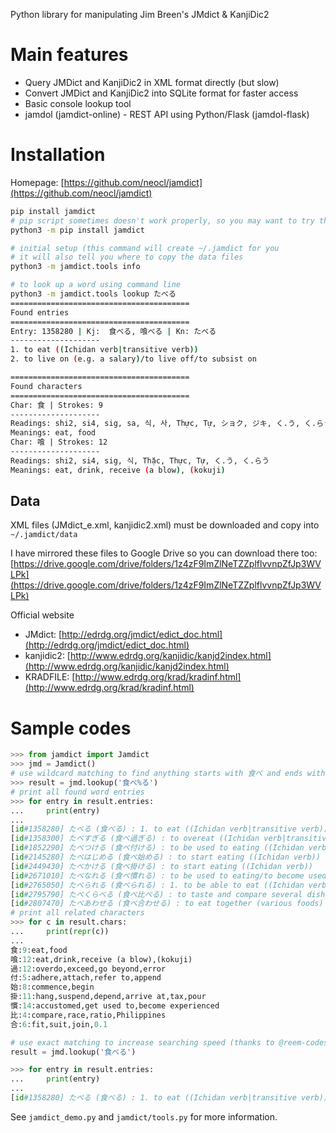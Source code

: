 Python library for manipulating Jim Breen's JMdict & KanjiDic2

# Main features
* Query JMDict and KanjiDic2 in XML format directly (but slow)
* Convert JMDict and KanjiDic2 into SQLite format for faster access
* Basic console lookup tool
* jamdol (jamdict-online) - REST API using Python/Flask (jamdol-flask)

# Installation

Homepage: [https://github.com/neocl/jamdict](https://github.com/neocl/jamdict)

```bash
pip install jamdict
# pip script sometimes doesn't work properly, so you may want to try this instead
python3 -m pip install jamdict

# initial setup (this command will create ~/.jamdict for you
# it will also tell you where to copy the data files
python3 -m jamdict.tools info

# to look up a word using command line
python3 -m jamdict.tools lookup たべる
========================================
Found entries
========================================
Entry: 1358280 | Kj:  食べる, 喰べる | Kn: たべる
--------------------
1. to eat ((Ichidan verb|transitive verb))
2. to live on (e.g. a salary)/to live off/to subsist on

========================================
Found characters
========================================
Char: 食 | Strokes: 9
--------------------
Readings: shi2, si4, sig, sa, 식, 사, Thực, Tự, ショク, ジキ, く.う, く.らう, た.べる, は.む
Meanings: eat, food
Char: 喰 | Strokes: 12
--------------------
Readings: shi2, si4, sig, 식, Thặc, Thực, Tự, く.う, く.らう
Meanings: eat, drink, receive (a blow), (kokuji)
```

## Data
XML files (JMdict_e.xml, kanjidic2.xml) must be downloaded and copy into `~/.jamdict/data`

I have mirrored these files to Google Drive so you can download there too:
[https://drive.google.com/drive/folders/1z4zF9ImZlNeTZZplflvvnpZfJp3WVLPk](https://drive.google.com/drive/folders/1z4zF9ImZlNeTZZplflvvnpZfJp3WVLPk)

Official website

* JMdict: [http://edrdg.org/jmdict/edict_doc.html](http://edrdg.org/jmdict/edict_doc.html)
* kanjidic2: [http://www.edrdg.org/kanjidic/kanjd2index.html](http://www.edrdg.org/kanjidic/kanjd2index.html)
* KRADFILE: [http://www.edrdg.org/krad/kradinf.html](http://www.edrdg.org/krad/kradinf.html)


# Sample codes

```python
>>> from jamdict import Jamdict
>>> jmd = Jamdict()
# use wildcard matching to find anything starts with 食べ and ends with る
>>> result = jmd.lookup('食べ%る')
# print all found word entries
>>> for entry in result.entries:
...     print(entry)
...
[id#1358280] たべる (食べる) : 1. to eat ((Ichidan verb|transitive verb)) 2. to live on (e.g. a salary)/to live off/to subsist on
[id#1358300] たべすぎる (食べ過ぎる) : to overeat ((Ichidan verb|transitive verb))
[id#1852290] たべつける (食べ付ける) : to be used to eating ((Ichidan verb|transitive verb))
[id#2145280] たべはじめる (食べ始める) : to start eating ((Ichidan verb))
[id#2449430] たべかける (食べ掛ける) : to start eating ((Ichidan verb))
[id#2671010] たべなれる (食べ慣れる) : to be used to eating/to become used to eating/to be accustomed to eating/to acquire a taste for ((Ichidan verb))
[id#2765050] たべられる (食べられる) : 1. to be able to eat ((Ichidan verb|intransitive verb)) 2. to be edible/to be good to eat ((pre-noun adjectival (rentaishi)))
[id#2795790] たべくらべる (食べ比べる) : to taste and compare several dishes (or foods) of the same type ((Ichidan verb|transitive verb))
[id#2807470] たべあわせる (食べ合わせる) : to eat together (various foods) ((Ichidan verb))
# print all related characters
>>> for c in result.chars:
...     print(repr(c))
... 
食:9:eat,food
喰:12:eat,drink,receive (a blow),(kokuji)
過:12:overdo,exceed,go beyond,error
付:5:adhere,attach,refer to,append
始:8:commence,begin
掛:11:hang,suspend,depend,arrive at,tax,pour
慣:14:accustomed,get used to,become experienced
比:4:compare,race,ratio,Philippines
合:6:fit,suit,join,0.1

# use exact matching to increase searching speed (thanks to @reem-codes)
result = jmd.lookup('食べる')

>>> for entry in result.entries:
...     print(entry)
... 
[id#1358280] たべる (食べる) : 1. to eat ((Ichidan verb|transitive verb)) 2. to live on (e.g. a salary)/to live off/to subsist on
```

See `jamdict_demo.py` and `jamdict/tools.py` for more information.

